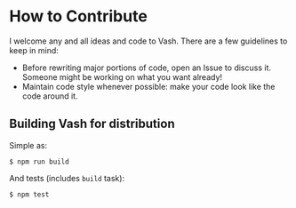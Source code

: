How to Contribute
=================

I welcome any and all ideas and code to Vash. There are a few guidelines to keep in mind:

* Before rewriting major portions of code, open an Issue to discuss it. Someone might be working on what you want already!
* Maintain code style whenever possible: make your code look like the code around it.

Building Vash for distribution
------------------------------

Simple as:

	$ npm run build

And tests (includes `build` task):

	$ npm test
